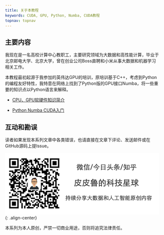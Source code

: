 ```yaml
---
title: 关于本教程
keywords: CUDA, GPU, Python, Numba, CUDA教程
topnav: topnav
---
```


## 主要内容

我现在是一名高校计算中心教职工，主要研究领域为大数据和高性能计算，毕业于北京邮电大学、北京大学，曾在创业公司Boss直聘和小米从事大数据和机器学习相关工作。

本教程最初起源于我参加的英伟达GPU的培训，原培训基于C++，考虑到Python的编程友好特性，我特意在网络上找到了Python版的GPU接口Numba，将一些重要的知识点以Python语言来解释。

* [CPU、GPU软硬件知识简介](./gpu-basic/index.html)

* [Python Numba CUDA入门](./python-cuda/index.html)

## 互动和勘误

读者如果发现本系列文章中各类错误，也请直接在文章下评论、发送邮件或在GitHub源码上提Issue。

![签名](/assets/img/签名.png){: .align-center}

本系列为本人原创，严禁一切商业用途，否则将追究法律责任。